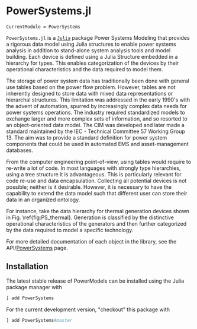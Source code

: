 # PowerSystems.jl

```@meta
CurrentModule = PowerSystems
```

`PowerSystems.jl` is a [`Julia`](http://www.julialang.org) package Power Systems Modeling that provides a rigorous data model using Julia structures to enable power systems analysis in addition to stand-alone system analysis tools and model building. Each device is defined using a Julia Structure embedded in a hierarchy for types. This enables categorization of the devices by their operational characteristics and the data required to model them.

The storage of power system data has traditionally been done with general use tables based on the power flow problem. However, tables are not inherently designed to store data with mixed data representations or hierarchal structures. This limitation was addressed in the early 1990's with the advent of automation, spurred by increasingly complex data needs for power systems operations. The industry required standardized models to exchange larger and more complex sets of information, and so resorted to an object-oriented data model. The CIM was developed and later made a standard maintained by the IEC - Technical Committee 57 Working Group 13. The aim was to provide a standard definition for power system components that could be used in automated EMS and asset-management databases.

From the computer engineering point-of-view, using tables would require to re-write a lot of code. In most languages with strongly type hierarchies, using a tree structure it is advantageous. This is particularly relevant for code re-use and data encapsulation. Collecting all potential devices is not possible; neither is it desirable. However, it is necessary to have the capability to extend the data model such that different user can store their data in an organized ontology.

For instance, take the data hierarchy for thermal generation devices shown in Fig. \ref{fig:PS_thermal}. Generation is classified by the distinctive operational characteristics of the generators and then further categorized by the data required to model a specific technology.

For more detailed documentation of each object in the library, see the API/[PowerSystems](@ref) page.

## Installation

The latest stable release of PowerModels can be installed using the Julia package manager with

```julia
] add PowerSystems
```

For the current development version, "checkout" this package with

```julia
] add PowerSystems#master
```
